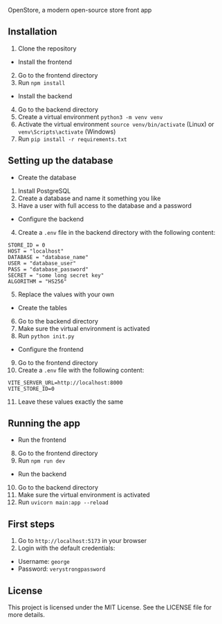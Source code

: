OpenStore, a modern open-source store front app

## Installation

1. Clone the repository

- Install the frontend

2. Go to the frontend directory
3. Run `npm install`

- Install the backend

4. Go to the backend directory
5. Create a virtual environment `python3 -m venv venv`
6. Activate the virtual environment `source venv/bin/activate` (Linux) or `venv\Scripts\activate` (Windows)
7. Run `pip install -r requirements.txt`

## Setting up the database

- Create the database

1. Install PostgreSQL
2. Create a database and name it something you like
3. Have a user with full access to the database and a password

- Configure the backend

4. Create a `.env` file in the backend directory with the following content:

```
STORE_ID = 0
HOST = "localhost"
DATABASE = "database_name"
USER = "database_user"
PASS = "database_password"
SECRET = "some long secret key"
ALGORITHM = "HS256"
```

5. Replace the values with your own

- Create the tables

6. Go to the backend directory
7. Make sure the virtual environment is activated
8. Run `python init.py`

- Configure the frontend

9. Go to the frontend directory
10. Create a `.env` file with the following content:

```
VITE_SERVER_URL=http://localhost:8000
VITE_STORE_ID=0
```

11. Leave these values exactly the same

## Running the app

- Run the frontend

8. Go to the frontend directory
9. Run `npm run dev`

- Run the backend

10. Go to the backend directory
11. Make sure the virtual environment is activated
12. Run `uvicorn main:app --reload`

## First steps

1. Go to `http://localhost:5173` in your browser
2. Login with the default credentials:

- Username: `george`
- Password: `verystrongpassword`

## License

This project is licensed under the MIT License. See the LICENSE file for more details.
